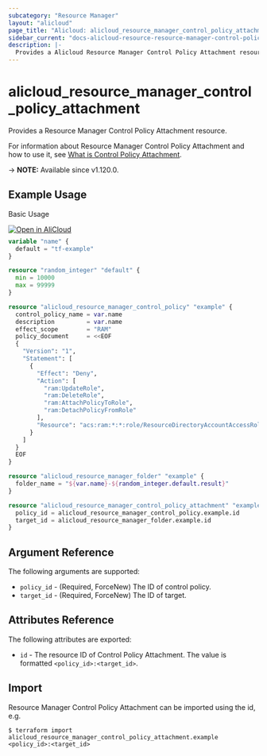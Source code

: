 ```yaml
---
subcategory: "Resource Manager"
layout: "alicloud"
page_title: "Alicloud: alicloud_resource_manager_control_policy_attachment"
sidebar_current: "docs-alicloud-resource-resource-manager-control-policy-attachment"
description: |-
  Provides a Alicloud Resource Manager Control Policy Attachment resource.
---
```


# alicloud_resource_manager_control_policy_attachment

Provides a Resource Manager Control Policy Attachment resource.

For information about Resource Manager Control Policy Attachment and how to use it, see [What is Control Policy Attachment](https://www.alibabacloud.com/help/en/resource-management/latest/api-resourcedirectorymaster-2022-04-19-attachcontrolpolicy).

-> **NOTE:** Available since v1.120.0.

## Example Usage

Basic Usage

<div style="display: block;margin-bottom: 40px;"><div class="oics-button" style="float: right;position: absolute;margin-bottom: 10px;">
  <a href="https://api.aliyun.com/terraform?resource=alicloud_resource_manager_control_policy_attachment&exampleId=b1a1a3c8-4441-5fcb-eeec-fc8448ea447cf90ca039&activeTab=example&spm=docs.r.resource_manager_control_policy_attachment.0.b1a1a3c844&intl_lang=EN_US" target="_blank">
    <img alt="Open in AliCloud" src="https://img.alicdn.com/imgextra/i1/O1CN01hjjqXv1uYUlY56FyX_!!6000000006049-55-tps-254-36.svg" style="max-height: 44px; max-width: 100%;">
  </a>
</div></div>

```terraform
variable "name" {
  default = "tf-example"
}

resource "random_integer" "default" {
  min = 10000
  max = 99999
}

resource "alicloud_resource_manager_control_policy" "example" {
  control_policy_name = var.name
  description         = var.name
  effect_scope        = "RAM"
  policy_document     = <<EOF
  {
    "Version": "1",
    "Statement": [
      {
        "Effect": "Deny",
        "Action": [
          "ram:UpdateRole",
          "ram:DeleteRole",
          "ram:AttachPolicyToRole",
          "ram:DetachPolicyFromRole"
        ],
        "Resource": "acs:ram:*:*:role/ResourceDirectoryAccountAccessRole"
      }
    ]
  }
  EOF
}

resource "alicloud_resource_manager_folder" "example" {
  folder_name = "${var.name}-${random_integer.default.result}"
}

resource "alicloud_resource_manager_control_policy_attachment" "example" {
  policy_id = alicloud_resource_manager_control_policy.example.id
  target_id = alicloud_resource_manager_folder.example.id
}
```

## Argument Reference

The following arguments are supported:

* `policy_id` - (Required, ForceNew) The ID of control policy.
* `target_id` - (Required, ForceNew) The ID of target.

## Attributes Reference

The following attributes are exported:

* `id` - The resource ID of Control Policy Attachment. The value is formatted `<policy_id>:<target_id>`.

## Import

Resource Manager Control Policy Attachment can be imported using the id, e.g.

```shell
$ terraform import alicloud_resource_manager_control_policy_attachment.example <policy_id>:<target_id>
```

